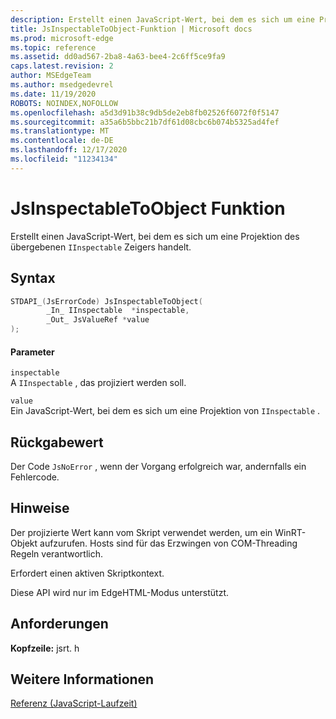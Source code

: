 ```yaml
---
description: Erstellt einen JavaScript-Wert, bei dem es sich um eine Projektion des übergebenen `IInspectable` Zeigers handelt.
title: JsInspectableToObject-Funktion | Microsoft docs
ms.prod: microsoft-edge
ms.topic: reference
ms.assetid: dd0ad567-2ba8-4a63-bee4-2c6ff5ce9fa9
caps.latest.revision: 2
author: MSEdgeTeam
ms.author: msedgedevrel
ms.date: 11/19/2020
ROBOTS: NOINDEX,NOFOLLOW
ms.openlocfilehash: a5d3d91b38c9db5de2eb8fb02526f6072f0f5147
ms.sourcegitcommit: a35a6b5bbc21b7df61d08cbc6b074b5325ad4fef
ms.translationtype: MT
ms.contentlocale: de-DE
ms.lasthandoff: 12/17/2020
ms.locfileid: "11234134"
---
```

# JsInspectableToObject Funktion

Erstellt einen JavaScript-Wert, bei dem es sich um eine Projektion des übergebenen `IInspectable` Zeigers handelt.  
  
## Syntax  
  
```cpp  
STDAPI_(JsErrorCode) JsInspectableToObject(  
        _In_ IInspectable  *inspectable,  
        _Out_ JsValueRef *value  
);  
```  
  
#### Parameter  
 `inspectable`  
 A `IInspectable` , das projiziert werden soll.  
  
 `value`  
 Ein JavaScript-Wert, bei dem es sich um eine Projektion von `IInspectable` .  
  
## Rückgabewert  
 Der Code `JsNoError` , wenn der Vorgang erfolgreich war, andernfalls ein Fehlercode.  
  
## Hinweise  
 Der projizierte Wert kann vom Skript verwendet werden, um ein WinRT-Objekt aufzurufen. Hosts sind für das Erzwingen von COM-Threading Regeln verantwortlich.  
  
 Erfordert einen aktiven Skriptkontext.  
  
 Diese API wird nur im EdgeHTML-Modus unterstützt.  
  
## Anforderungen  
 **Kopfzeile:** jsrt. h  
  
## Weitere Informationen  
 [Referenz (JavaScript-Laufzeit)](../chakra-hosting/reference-javascript-runtime.md)
